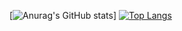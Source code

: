 <!--
**ArthurGasparin/ArthurGasparin** is a ✨ _special_ ✨ repository because its `README.md` (this file) appears on your GitHub profile.

Here are some ideas to get you started:

- 🔭 I’m currently working on ...
- 🌱 I’m currently learning ...
- 👯 I’m looking to collaborate on ...
- 🤔 I’m looking for help with ...
- 💬 Ask me about ...
- 📫 How to reach me: ...
- 😄 Pronouns: ...
- ⚡ Fun fact: ...
-->

[![Anurag's GitHub stats](https://github-readme-stats.vercel.app/api?username=ArthurGasparin&count_private=true&theme=dracula)]
[![Top Langs](https://github-readme-stats.vercel.app/api/top-langs/?username=ArthurGasparin&layout=compact)](https://github.com/anuraghazra/github-readme-stats)
